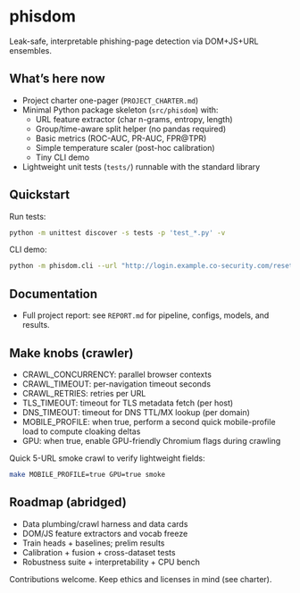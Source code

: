 # phisdom

Leak-safe, interpretable phishing-page detection via DOM+JS+URL ensembles.

## What’s here now
- Project charter one-pager (`PROJECT_CHARTER.md`)
- Minimal Python package skeleton (`src/phisdom`) with:
  - URL feature extractor (char n-grams, entropy, length)
  - Group/time-aware split helper (no pandas required)
  - Basic metrics (ROC-AUC, PR-AUC, FPR@TPR)
  - Simple temperature scaler (post-hoc calibration)
  - Tiny CLI demo
- Lightweight unit tests (`tests/`) runnable with the standard library

## Quickstart

Run tests:

```bash
python -m unittest discover -s tests -p 'test_*.py' -v
```

CLI demo:

```bash
python -m phisdom.cli --url "http://login.example.co-security.com/reset?acct=123"
```

## Documentation

- Full project report: see `REPORT.md` for pipeline, configs, models, and results.

## Make knobs (crawler)

- CRAWL_CONCURRENCY: parallel browser contexts
- CRAWL_TIMEOUT: per-navigation timeout seconds
- CRAWL_RETRIES: retries per URL
- TLS_TIMEOUT: timeout for TLS metadata fetch (per host)
- DNS_TIMEOUT: timeout for DNS TTL/MX lookup (per domain)
- MOBILE_PROFILE: when true, perform a second quick mobile-profile load to compute cloaking deltas
- GPU: when true, enable GPU-friendly Chromium flags during crawling

Quick 5-URL smoke crawl to verify lightweight fields:

```bash
make MOBILE_PROFILE=true GPU=true smoke
```

## Roadmap (abridged)
- Data plumbing/crawl harness and data cards
- DOM/JS feature extractors and vocab freeze
- Train heads + baselines; prelim results
- Calibration + fusion + cross-dataset tests
- Robustness suite + interpretability + CPU bench

Contributions welcome. Keep ethics and licenses in mind (see charter).
